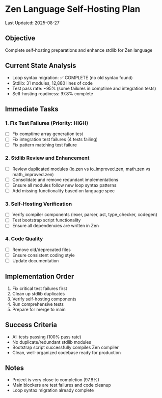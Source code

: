 # Zen Language Self-Hosting Plan
Last Updated: 2025-08-27

## Objective
Complete self-hosting preparations and enhance stdlib for Zen language

## Current State Analysis
- Loop syntax migration: ✅ COMPLETE (no old syntax found)
- Stdlib: 31 modules, 12,880 lines of code
- Test pass rate: ~95% (some failures in comptime and integration tests)
- Self-hosting readiness: 97.8% complete

## Immediate Tasks

### 1. Fix Test Failures (Priority: HIGH)
- [ ] Fix comptime array generation test
- [ ] Fix integration test failures (4 tests failing)
- [ ] Fix pattern matching test failure

### 2. Stdlib Review and Enhancement
- [ ] Review duplicated modules (io.zen vs io_improved.zen, math.zen vs math_improved.zen)
- [ ] Consolidate and remove redundant implementations
- [ ] Ensure all modules follow new loop syntax patterns
- [ ] Add missing functionality based on language spec

### 3. Self-Hosting Verification
- [ ] Verify compiler components (lexer, parser, ast, type_checker, codegen)
- [ ] Test bootstrap script functionality
- [ ] Ensure all dependencies are written in Zen

### 4. Code Quality
- [ ] Remove old/deprecated files
- [ ] Ensure consistent coding style
- [ ] Update documentation

## Implementation Order
1. Fix critical test failures first
2. Clean up stdlib duplicates
3. Verify self-hosting components
4. Run comprehensive tests
5. Prepare for merge to main

## Success Criteria
- All tests passing (100% pass rate)
- No duplicate/redundant stdlib modules
- Bootstrap script successfully compiles Zen compiler
- Clean, well-organized codebase ready for production

## Notes
- Project is very close to completion (97.8%)
- Main blockers are test failures and code cleanup
- Loop syntax migration already complete